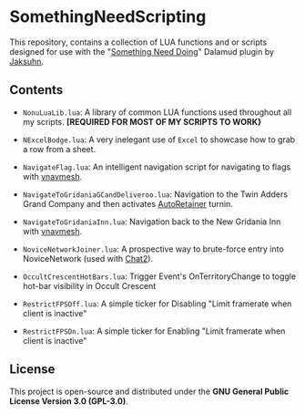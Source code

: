 # SomethingNeedScripting

This repository, contains a collection of LUA functions and or scripts designed for use with the "[Something Need Doing](https://github.com/Jaksuhn/SomethingNeedDoing)" Dalamud plugin by [Jaksuhn](https://github.com/Jaksuhn).


## Contents

* `NonuLuaLib.lua`: A library of common LUA functions used throughout all my scripts. **[REQUIRED FOR MOST OF MY SCRIPTS TO WORK}**

* `NExcelBodge.lua`: A very inelegant use of `Excel` to showcase how to grab a row from a sheet.
* `NavigateFlag.lua`: An intelligent navigation script for navigating to flags with [vnavmesh](https://github.com/awgil/ffxiv_navmesh).
* `NavigateToGridaniaGCandDeliveroo.lua`: Navigation to the Twin Adders Grand Company and then activates [AutoRetainer](https://github.com/PunishXIV/AutoRetainer) turnin.
* `NavigateToGridaniaInn.lua`: Navigation back to the New Gridania Inn with [vnavmesh](https://github.com/awgil/ffxiv_navmesh).
* `NoviceNetworkJoiner.lua`: A prospective way to brute-force entry into NoviceNetwork (used with [Chat2](https://github.com/Infiziert90/ChatTwo)).
* `OccultCrescentHotBars.lua`: Trigger Event's OnTerritoryChange to toggle hot-bar visibility in Occult Crescent
* `RestrictFPSOff.lua`: A simple ticker for Disabling "Limit framerate when client is inactive"
* `RestrictFPSOn.lua`: A simple ticker for Enabling "Limit framerate when client is inactive"



## License

This project is open-source and distributed under the **GNU General Public License Version 3.0 (GPL-3.0)**. 

